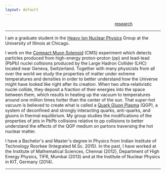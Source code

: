 ```yaml
---
layout: default
---
```


 &nbsp; &nbsp; &nbsp; &nbsp; &nbsp; &nbsp; &nbsp; &nbsp; &nbsp; &nbsp; &nbsp; &nbsp; &nbsp; &nbsp; &nbsp; &nbsp;  &nbsp; &nbsp; &nbsp; &nbsp; &nbsp; &nbsp; &nbsp; &nbsp; &nbsp; &nbsp; &nbsp; &nbsp; &nbsp; &nbsp; &nbsp; &nbsp;  &nbsp; &nbsp; &nbsp; &nbsp; &nbsp; &nbsp; &nbsp; &nbsp; &nbsp; &nbsp; &nbsp; &nbsp; &nbsp; [research](./research.html)

* * *

I am a graduate student in the [Heavy Ion Nuclear Physics](http://starcluster.phy.uic.edu//twiki/bin/view/Main/WebHome) Group at the University of Illinois at Chicago. 

I work on the [Compact Muon Solenoid](https://cms.cern/tags/heavy-ions) (CMS) experiment which detects particles produced from high-energy proton-proton (pp) and lead-lead (PbPb) nuclei collisions produced by the Large Hadron Collider (LHC) located near Geneva, Switzerland. Together with many physicists from all over the world we study the properties of matter under extreme temperatures and densities in order to better understand how the Universe might have looked like right after its creation. When two ultra-relativistic nuclei collide, they deposit a fraction of their energies into the space between them, which results in heating up the vacuum to temperatures around one million times hotter than the center of the sun. That super-hot vacuum is believed to create what is called a [Quark Gluon Plasma](https://home.cern/about/physics/heavy-ions-and-quark-gluon-plasma) (QGP), a system of deconfined and strongly interacting quarks, anti-quarks, and gluons in thermal equilibrium. My group studies the modifications of the properties of jets in PbPb collisions relative to pp collisions to better understand the effects of the QGP medium on partons traversing the hot nuclear matter.

I have a Bachelor's and Master's degree in Physics from Indian Institute of Technology Roorkee (Integrated M.Sc. 2015). In the past, I have worked at the Institute of Mathematical Sciences, Chennai (2012), Department of High Energy Physics, TIFR, Mumbai (2013) and at the Institute of Nuclear Physics in KIT, Germany (2014).  

* * *

